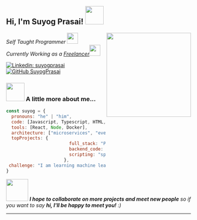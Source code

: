 
<h2> Hi, I'm Suyog Prasai! <img src="https://media1.giphy.com/media/v1.Y2lkPTc5MGI3NjExMGIza3M5OTdxbnVqd21vb2c0cDV4eGdwdDFvNjlkeHU1cTF0cnB3ZyZlcD12MV9pbnRlcm5hbF9naWZfYnlfaWQmY3Q9cw/l4FGI8GoTL7N4DsyI/giphy.gif" width="50"></h2>
<img align='right' src="https://media2.giphy.com/media/v1.Y2lkPTc5MGI3NjExaTE4cTE0a3I1M2NiZHJ2cXBnbGs0MXJ0NjMzYWVicG42YzVhNnpxcyZlcD12MV9pbnRlcm5hbF9naWZfYnlfaWQmY3Q9cw/0nqJvEtwV5jWayrU99/giphy.gif" width="230">
<p><em>Self Taught Programmer <img src="https://media3.giphy.com/media/v1.Y2lkPTc5MGI3NjExdzhsdXpiaTBnanA5ZGMzaXZveXRrMjNjcTM2ODd5OWNxMWN5bXh4cyZlcD12MV9pbnRlcm5hbF9naWZfYnlfaWQmY3Q9cw/huOkLRT5FjcMN6Wzde/giphy.gif" width="30"></br>Currently Working as a  <a href="">Freelancer</a><img src="https://media.giphy.com/media/WUlplcMpOCEmTGBtBW/giphy.gif" width="30"> 
</em></p>

[![Linkedin: suyogprasai](https://img.shields.io/badge/-suyogprasai-blue?style=flat-square&logo=Linkedin&logoColor=white&link=https://www.linkedin.com/in/suyogprasai/)](https://www.linkedin.com/in/suyogprasai/)
[![GitHub SuyogPrasai](https://img.shields.io/github/followers/thaiane?label=follow&style=social)](https://github.com/Thaiane)


### <img src="https://media4.giphy.com/media/v1.Y2lkPTc5MGI3NjExM2xieDVxMjlxeXV3bDA3ZnVncWZ5N2RnOTVtOHZqa3JtaXR5MnB3MiZlcD12MV9pbnRlcm5hbF9naWZfYnlfaWQmY3Q9cw/26BRxthqtPxuu8dtC/giphy.gif" width="50" > A little more about me...  

```javascript
const suyog = {
  pronouns: "he" | "him",
  code: [Javascript, Typescript, HTML, CSS, Python, bash],
  tools: [React, Node, Docker],
  architecture: ["microservices", "event-driven", "design system pattern"],
  topProjects: {
                        full_stack: "Parewa",
                        backend_code: "Edison",
                        scripting: "spotify_playlist_converter"
                      },
 challenge: "I am learning machine learning and all about AI"
}
```

<img src="https://media.giphy.com/media/LnQjpWaON8nhr21vNW/giphy.gif" width="60"> <em><b>I hope to collaborate on more projects and meet new people</b> so if you want to say <b>hi, I'll be happy to meet you!</b> :)</em>

---